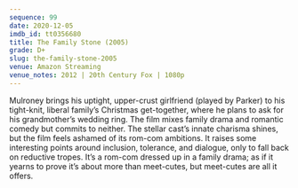 ```yaml
---
sequence: 99
date: 2020-12-05
imdb_id: tt0356680
title: The Family Stone (2005)
grade: D+
slug: the-family-stone-2005
venue: Amazon Streaming
venue_notes: 2012 | 20th Century Fox | 1080p
---
```


Mulroney brings his uptight, upper-crust girlfriend (played by Parker) to his tight-knit, liberal family’s Christmas get-together, where he plans to ask for his grandmother’s wedding ring. The film mixes family drama and romantic comedy but commits to neither. The stellar cast’s innate charisma shines, but the film feels ashamed of its rom-com ambitions. It raises some interesting points around inclusion, tolerance, and dialogue, only to fall back on reductive tropes. It’s a rom-com dressed up in a family drama; as if it yearns to prove it’s about more than meet-cutes, but meet-cutes are all it offers.
